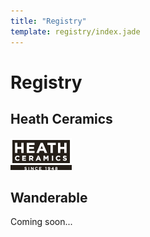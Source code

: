 ```yaml
---
title: "Registry"
template: registry/index.jade
---
```


# Registry

## Heath Ceramics

[![Heath Ceramics](heath-ceramics.gif)](http://www.heathceramics.com/giftregistry/view/index/id/0e8bda8cb0bf600dc7dae50916da21be/)

## Wanderable

Coming soon...
